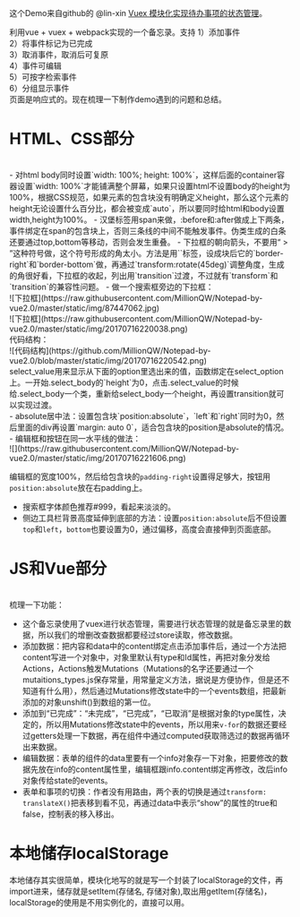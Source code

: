 这个Demo来自github的 @lin-xin [Vuex 模块化实现待办事项的状态管理](https://github.com/lin-xin/blog/issues/5)。

利用vue + vuex + webpack实现的一个备忘录。支持
	1）添加事件</br>
	2）将事件标记为已完成</br>
	3）取消事件，取消后可复原</br>
	4）事件可编辑</br>
	5）可按字检索事件</br>
	6）分组显示事件</br>
页面是响应式的。现在梳理一下制作demo遇到的问题和总结。

# HTML、CSS部分
</br>
- 对html body同时设置`width: 100%; height: 100%`，这样后面的container容器设置`width: 100%`才能铺满整个屏幕，如果只设置html不设置body的height为100%，根据CSS规范，如果元素的包含块没有明确定义height，那么这个元素的height无论设置什么百分比，都会被变成`auto`，所以要同时给html和body设置width,height为100%。
- 汉堡标签用span来做，:before和:after做成上下两条，事件绑定在span的包含块上，否则三条线的中间不能触发事件。伪类生成的白条还要通过top,bottom等移动，否则会发生重叠。
- 下拉框的朝向箭头，不要用“ > ”这种符号做，这个符号形成的角太小。方法是用`<span>`标签，设成块后它的`border-right`和`border-bottom`做，再通过`transform:rotate(45deg)`调整角度，生成的角很好看，下拉框的收起，列出用`transition`过渡，不过就有`transform`和`transition`的兼容性问题。
- 做一个搜索框旁边的下拉框：</br>
![下拉框](https://raw.githubusercontent.com/MillionQW/Notepad-by-vue2.0/master/static/img/87447062.jpg)
</br>
![下拉框](https://raw.githubusercontent.com/MillionQW/Notepad-by-vue2.0/master/static/img/20170716220038.png)

</br>
代码结构：</br>
![代码结构](https://github.com/MillionQW/Notepad-by-vue2.0/blob/master/static/img/20170716220542.png)

</br>
select_value用来显示从下面的option里选出来的值，函数绑定在select_option上。一开始.select_body的`height`为0，点击.select_value的时候给.select_body一个类，重新给select_body一个height，再设置transition就可以实现过渡。</br>
- absolute居中法：设置包含块`position:absolute`，`left`和`right`同时为0，然后里面的div再设置`margin: auto 0`，适合包含块的position是absolute的情况。</br>
- 编辑框和按钮在同一水平线的做法：</br>
![](https://raw.githubusercontent.com/MillionQW/Notepad-by-vue2.0/master/static/img/20170716221606.png)

</br>

编辑框的宽度100%，然后给包含块的`padding-right`设置得足够大，按钮用`position:absolute`放在右padding上。

- 搜索框字体颜色推荐#999，看起来淡淡的。
- 侧边工具栏背景高度延伸到底部的方法：设置`position:absolute`后不但设置`top`和`left`，`bottom`也要设置为0，通过偏移，高度会直接伸到页面底部。

# JS和Vue部分

</br>
梳理一下功能：</br>

- 这个备忘录使用了vuex进行状态管理，需要进行状态管理的就是备忘录里的数据，所以我们的增删改查数据都要经过store读取，修改数据。
- 添加数据：把内容和data中的content绑定点击添加事件后，通过一个方法把content写进一个对象中，对象里默认有type和Id属性，再把对象分发给Actions，Actions触发Mutations（Mutations的名字还要通过一个mutaitions_types.js保存常量，用常量定义方法，据说是方便协作，但是还不知道有什么用），然后通过Mutations修改state中的一个events数组，把最新添加的对象unshift()到数组的第一位。
- 添加到“已完成”：“未完成”，“已完成”，“已取消”是根据对象的type属性，决定的，所以用Mutations修改state中的events，所以用来`v-for`的数据还要经过getters处理一下数据，再在组件中通过computed获取筛选过的数据再循环出来数据。
- 编辑数据：表单的组件的data里要有一个info对象存一下对象，把要修改的数据先放在info的content属性里，编辑框跟info.content绑定再修改，改后info对象传给state的events。
- 表单和事项的切换：作者没有用路由，两个表的切换是通过`transform: translateX()`把表移到看不见，再通过data中表示“show”的属性的true和false，控制表的移入移出。

# 本地储存localStorage
本地储存其实很简单，模块化地写的就是写一个封装了localStorage的文件，再import进来，储存就是setItem(存储名, 存储对象),取出用getItem(存储名)，localStorage的使用是不用实例化的，直接可以用。